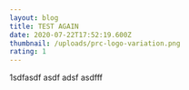 ```yaml
---
layout: blog
title: TEST AGAIN
date: 2020-07-22T17:52:19.600Z
thumbnail: /uploads/prc-logo-variation.png
rating: 1
---
```

1sdfasdf asdf adsf asdfff